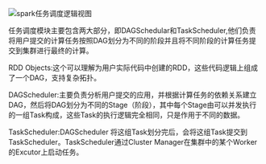 ![spark任务调度逻辑视图](https://i.imgur.com/z8L31GF.png)

任务调度模块主要包含两大部分，即DAGSchedular和TaskScheduler,他们负责将用户提交的计算任务按照DAG划分为不同的阶段并且将不同阶段的计算任务提交到集群进行最终的计算。

RDD Objects:这个可以理解为用户实际代码中创建的RDD，这些代码逻辑上组成了一个DAG，支持复杂拓扑。

DAGScheduler:主要负责分析用户提交的应用，并根据计算任务的依赖关系建立DAG，然后将DAG划分为不同的Stage（阶段），其中每个Stage由可以并发执行的一组Task构成，这些Task的执行逻辑完全相同，只是作用于不同的数据。

TaskScheduler:DAGScheduler 将这组Task划分完后，会将这组Task提交到TaskScheduler。TaskScheduler通过Cluster Manager在集群中的某个Worker的Excutor上启动任务。
